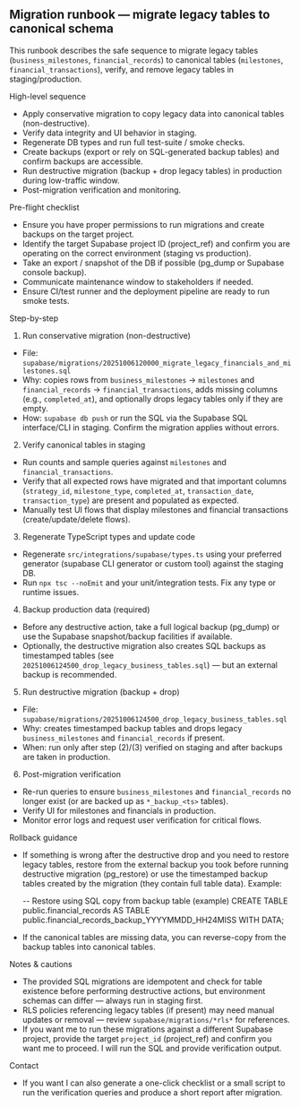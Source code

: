 ## Migration runbook — migrate legacy tables to canonical schema

This runbook describes the safe sequence to migrate legacy tables (`business_milestones`, `financial_records`) to canonical tables (`milestones`, `financial_transactions`), verify, and remove legacy tables in staging/production.

High-level sequence
- Apply conservative migration to copy legacy data into canonical tables (non-destructive).
- Verify data integrity and UI behavior in staging.
- Regenerate DB types and run full test-suite / smoke checks.
- Create backups (export or rely on SQL-generated backup tables) and confirm backups are accessible.
- Run destructive migration (backup + drop legacy tables) in production during low-traffic window.
- Post-migration verification and monitoring.

Pre-flight checklist
- Ensure you have proper permissions to run migrations and create backups on the target project.
- Identify the target Supabase project ID (project_ref) and confirm you are operating on the correct environment (staging vs production).
- Take an export / snapshot of the DB if possible (pg_dump or Supabase console backup).
- Communicate maintenance window to stakeholders if needed.
- Ensure CI/test runner and the deployment pipeline are ready to run smoke tests.

Step-by-step

1) Run conservative migration (non-destructive)

- File: `supabase/migrations/20251006120000_migrate_legacy_financials_and_milestones.sql`
- Why: copies rows from `business_milestones` -> `milestones` and `financial_records` -> `financial_transactions`, adds missing columns (e.g., `completed_at`), and optionally drops legacy tables only if they are empty.
- How: `supabase db push` or run the SQL via the Supabase SQL interface/CLI in staging. Confirm the migration applies without errors.

2) Verify canonical tables in staging

- Run counts and sample queries against `milestones` and `financial_transactions`.
- Verify that all expected rows have migrated and that important columns (`strategy_id`, `milestone_type`, `completed_at`, `transaction_date`, `transaction_type`) are present and populated as expected.
- Manually test UI flows that display milestones and financial transactions (create/update/delete flows).

3) Regenerate TypeScript types and update code

- Regenerate `src/integrations/supabase/types.ts` using your preferred generator (supabase CLI generator or custom tool) against the staging DB.
- Run `npx tsc --noEmit` and your unit/integration tests. Fix any type or runtime issues.

4) Backup production data (required)

- Before any destructive action, take a full logical backup (pg_dump) or use the Supabase snapshot/backup facilities if available.
- Optionally, the destructive migration also creates SQL backups as timestamped tables (see `20251006124500_drop_legacy_business_tables.sql`) — but an external backup is recommended.

5) Run destructive migration (backup + drop)

- File: `supabase/migrations/20251006124500_drop_legacy_business_tables.sql`
- Why: creates timestamped backup tables and drops legacy `business_milestones` and `financial_records` if present.
- When: run only after step (2)/(3) verified on staging and after backups are taken in production.

6) Post-migration verification

- Re-run queries to ensure `business_milestones` and `financial_records` no longer exist (or are backed up as `*_backup_<ts>` tables).
- Verify UI for milestones and financials in production.
- Monitor error logs and request user verification for critical flows.

Rollback guidance
- If something is wrong after the destructive drop and you need to restore legacy tables, restore from the external backup you took before running destructive migration (pg_restore) or use the timestamped backup tables created by the migration (they contain full table data). Example:

  -- Restore using SQL copy from backup table (example)
  CREATE TABLE public.financial_records AS TABLE public.financial_records_backup_YYYYMMDD_HH24MISS WITH DATA;

- If the canonical tables are missing data, you can reverse-copy from the backup tables into canonical tables.

Notes & cautions
- The provided SQL migrations are idempotent and check for table existence before performing destructive actions, but environment schemas can differ — always run in staging first.
- RLS policies referencing legacy tables (if present) may need manual updates or removal — review `supabase/migrations/*rls*` for references.
- If you want me to run these migrations against a different Supabase project, provide the target `project_id` (project_ref) and confirm you want me to proceed. I will run the SQL and provide verification output.

Contact
- If you want I can also generate a one-click checklist or a small script to run the verification queries and produce a short report after migration.
